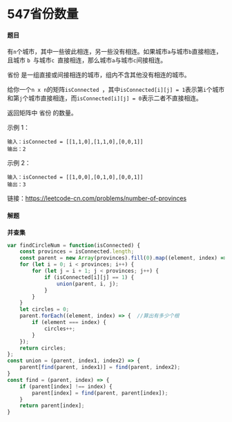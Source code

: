 # 547省份数量

#### 题目

有` n `个城市，其中一些彼此相连，另一些没有相连。如果城市` a `与城市` b `直接相连，且城市 `b `与城市`c `直接相连，那么城市` a `与城市` c `间接相连。

省份 是一组直接或间接相连的城市，组内不含其他没有相连的城市。

给你一个` n x n `的矩阵`isConnected `，其中` isConnected[i][j] = 1 `表示第` i `个城市和第` j `个城市直接相连，而` isConnected[i][j] = 0 `表示二者不直接相连。

返回矩阵中 省份 的数量。

示例 1：

```
输入：isConnected = [[1,1,0],[1,1,0],[0,0,1]]
输出：2
```


示例 2：

```
输入：isConnected = [[1,0,0],[0,1,0],[0,0,1]]
输出：3
```

链接：https://leetcode-cn.com/problems/number-of-provinces



#### 解题

**并查集**

```js
var findCircleNum = function(isConnected) {
    const provinces = isConnected.length;
    const parent = new Array(provinces).fill(0).map((element, index) => index);
    for (let i = 0; i < provinces; i++) {
        for (let j = i + 1; j < provinces; j++) {
            if (isConnected[i][j] == 1) {
                union(parent, i, j);
            }
        }
    }
    let circles = 0;
    parent.forEach((element, index) => {  //算出有多少个根
        if (element === index) {
            circles++;
        }
    });
    return circles;
};
const union = (parent, index1, index2) => {
    parent[find(parent, index1)] = find(parent, index2);
}
const find = (parent, index) => {
    if (parent[index] !== index) {
        parent[index] = find(parent, parent[index]);
    }
    return parent[index];
}
```

